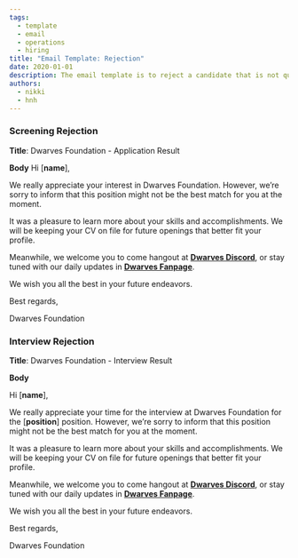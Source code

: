 ```yaml
---
tags: 
  - template
  - email
  - operations
  - hiring
title: "Email Template: Rejection"
date: 2020-01-01
description: The email template is to reject a candidate that is not qualified in the recruitment process. 
authors:
  - nikki
  - hnh
---
```


### Screening Rejection
**Title**: Dwarves Foundation - Application Result 

**Body**
Hi [**name**],

We really appreciate your interest in Dwarves Foundation. However, we’re sorry to inform that this position might not be the best match for you at the moment.

It was a pleasure to learn more about your skills and accomplishments. We will be keeping your CV on file for future openings that better fit your profile.

Meanwhile, we welcome you to come hangout at [**Dwarves Discord**](http://discord.gg/dwarvesv), or stay tuned with our daily updates in [**Dwarves Fanpage**](https://www.facebook.com/dwarvesf).

We wish you all the best in your future endeavors.

Best regards,

Dwarves Foundation

### Interview Rejection
**Title**: Dwarves Foundation - Interview Result

**Body**

Hi [**name**],

We really appreciate your time for the interview at Dwarves Foundation for the [**position**] position. However, we’re sorry to inform that this position might not be the best match for you at the moment.

It was a pleasure to learn more about your skills and accomplishments. We will be keeping your CV on file for future openings that better fit your profile.

Meanwhile, we welcome you to come hangout at [**Dwarves Discord**](http://discord.gg/dwarvesv), or stay tuned with our daily updates in [**Dwarves Fanpage**](https://www.facebook.com/dwarvesf).

We wish you all the best in your future endeavors.

Best regards,

Dwarves Foundation
